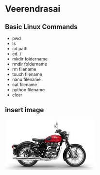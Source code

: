 # Veerendrasai
## Basic Linux Commands
- pwd
- Is
- cd path
- cd../
- mkdir foldername
- rmdir foldername
- rm filename
- touch filename
- nano filename
- cat filename
- python filename
- clear
## insert image
![bike223](https://github.com/veerendrasai223/Git-commands/blob/master/images%20(1).jpg)
